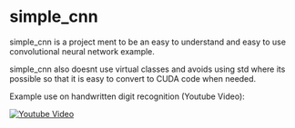 # simple_cnn

simple_cnn is a project ment to be an easy to understand and easy to use convolutional neural network example.

simple_cnn also doesnt use virtual classes and avoids using std where its possible so that it is easy to convert to CUDA code when needed.


Example use on handwritten digit recognition (Youtube Video):

[![Youtube Video](https://img.youtube.com/vi/afLUb6lFTCk/0.jpg)](https://www.youtube.com/watch?v=afLUb6lFTCk)
